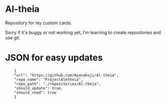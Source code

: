 # Al-theia

Repository for my custom cards.

Sorry if it's buggy or not working yet, I'm learning to create repositories and use git.

# JSON for easy updates

		{
		"url": "https://github.com/Ayanakoji/Al-theia",
		"repo_name": "ProjectAletheia",
	 	"repo_path": "./repositories/Al-theia",
		"should_update": true,
		"should_read": true
		}
